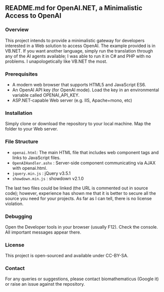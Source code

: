 ## README.md for OpenAI.NET, a Minimalistic Access to OpenAI 

### Overview
This project intends to provide a minimalistic gateway for developers interested in a Web solution to access OpenAI. The example provided is in VB.NET. If you want another language, simply run the translation through any of the AI agents available; I was able to run it in C# and PHP with no problems. I unapologetically like VB.NET the most. 

### Prerequisites
- A modern web browser that supports HTML5 and JavaScript ES6.
- An OpenAI API key (for OpenAI mode). Load the key in an environmental variable called OPENAI_API_KEY. 
- ASP.NET-capable Web server (e.g. IIS, Apache+mono, etc)

### Installation
Simply clone or download the repository to your local machine. Map the folder to your Web server.

### File Structure
- `openai.html`: The main HTML file that includes web component tags and links to JavaScript files.
- `OpenAIHandler.ashx` : Server-side component communicating via AJAX with openai.html. 
- `jquery.min.js` : jQuery v3.5.1
- `showdown.min.js` : showdown v2.1.0

The last two files could be linked (the URL is commented out in source code); however, experience has shown me that it is better to secure all the source you need for your projects. As far as I can tell, there is no license violation. 


### Debugging
Open the Developer tools in your browser (usually F12). Check the console. All important messages appear there. 

### License
This project is open-sourced and available under CC-BY-SA.

### Contact
For any queries or suggestions, please contact biomathematicus (Google it) or raise an issue against the repository.

